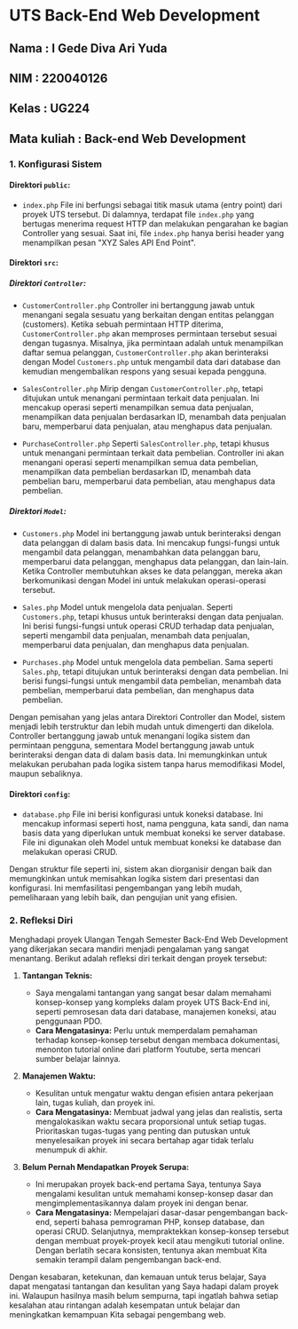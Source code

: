 # UTS Back-End Web Development

## Nama  : I Gede Diva Ari Yuda
## NIM   : 220040126
## Kelas : UG224
## Mata kuliah  : Back-end Web Development

### 1. Konfigurasi Sistem

#### Direktori `public`:

- `index.php`
  File ini berfungsi sebagai titik masuk utama (entry point) dari proyek UTS tersebut. Di dalamnya, terdapat file `index.php` yang bertugas menerima request HTTP dan melakukan pengarahan ke bagian Controller yang sesuai. Saat ini, file `index.php` hanya berisi header yang menampilkan pesan "XYZ Sales API End Point".

#### Direktori `src`:

##### Direktori `Controller`:

- `CustomerController.php`
  Controller ini bertanggung jawab untuk menangani segala sesuatu yang berkaitan dengan entitas pelanggan (customers). Ketika sebuah permintaan HTTP diterima, `CustomerController.php` akan memproses permintaan tersebut sesuai dengan tugasnya. Misalnya, jika permintaan adalah untuk menampilkan daftar semua pelanggan, `CustomerController.php` akan berinteraksi dengan Model `Customers.php` untuk mengambil data dari database dan kemudian mengembalikan respons yang sesuai kepada pengguna.

- `SalesController.php`
  Mirip dengan `CustomerController.php`, tetapi ditujukan untuk menangani permintaan terkait data penjualan. Ini mencakup operasi seperti menampilkan semua data penjualan, menampilkan data penjualan berdasarkan ID, menambah data penjualan baru, memperbarui data penjualan, atau menghapus data penjualan.

- `PurchaseController.php`
  Seperti `SalesController.php`, tetapi khusus untuk menangani permintaan terkait data pembelian. Controller ini akan menangani operasi seperti menampilkan semua data pembelian, menampilkan data pembelian berdasarkan ID, menambah data pembelian baru, memperbarui data pembelian, atau menghapus data pembelian.

##### Direktori `Model`:

- `Customers.php`
  Model ini bertanggung jawab untuk berinteraksi dengan data pelanggan di dalam basis data. Ini mencakup fungsi-fungsi untuk mengambil data pelanggan, menambahkan data pelanggan baru, memperbarui data pelanggan, menghapus data pelanggan, dan lain-lain. Ketika Controller membutuhkan akses ke data pelanggan, mereka akan berkomunikasi dengan Model ini untuk melakukan operasi-operasi tersebut.

- `Sales.php`
  Model untuk mengelola data penjualan. Seperti `Customers.php`, tetapi khusus untuk berinteraksi dengan data penjualan. Ini berisi fungsi-fungsi untuk operasi CRUD terhadap data penjualan, seperti mengambil data penjualan, menambah data penjualan, memperbarui data penjualan, dan menghapus data penjualan.

- `Purchases.php`
  Model untuk mengelola data pembelian. Sama seperti `Sales.php`, tetapi ditujukan untuk berinteraksi dengan data pembelian. Ini berisi fungsi-fungsi untuk mengambil data pembelian, menambah data pembelian, memperbarui data pembelian, dan menghapus data pembelian.

Dengan pemisahan yang jelas antara Direktori Controller dan Model, sistem menjadi lebih terstruktur dan lebih mudah untuk dimengerti dan dikelola. Controller bertanggung jawab untuk menangani logika sistem dan permintaan pengguna, sementara Model bertanggung jawab untuk berinteraksi dengan data di dalam basis data. Ini memungkinkan untuk melakukan perubahan pada logika sistem tanpa harus memodifikasi Model, maupun sebaliknya.

#### Direktori `config`:

- `database.php`
  File ini berisi konfigurasi untuk koneksi database. Ini mencakup informasi seperti host, nama pengguna, kata sandi, dan nama basis data yang diperlukan untuk membuat koneksi ke server database. File ini digunakan oleh Model untuk membuat koneksi ke database dan melakukan operasi CRUD.

Dengan struktur file seperti ini, sistem akan diorganisir dengan baik dan memungkinkan untuk memisahkan logika sistem dari presentasi dan konfigurasi. Ini memfasilitasi pengembangan yang lebih mudah, pemeliharaan yang lebih baik, dan pengujian unit yang efisien.

### 2. Refleksi Diri

Menghadapi proyek Ulangan Tengah Semester Back-End Web Development yang dikerjakan secara mandiri menjadi pengalaman yang sangat menantang. Berikut adalah refleksi diri terkait dengan proyek tersebut:

1. **Tantangan Teknis:**
   - Saya mengalami tantangan yang sangat besar dalam memahami konsep-konsep yang kompleks dalam proyek UTS Back-End ini, seperti pemrosesan data dari database, manajemen koneksi, atau penggunaan PDO.
   - **Cara Mengatasinya:** Perlu untuk memperdalam pemahaman terhadap konsep-konsep tersebut dengan membaca dokumentasi, menonton tutorial online dari platform Youtube, serta mencari sumber belajar lainnya.

2. **Manajemen Waktu:**
   - Kesulitan untuk mengatur waktu dengan efisien antara pekerjaan lain, tugas kuliah, dan proyek ini.
   - **Cara Mengatasinya:** Membuat jadwal yang jelas dan realistis, serta mengalokasikan waktu secara proporsional untuk setiap tugas. Prioritaskan tugas-tugas yang penting dan putuskan untuk menyelesaikan proyek ini secara bertahap agar tidak terlalu menumpuk di akhir.

3. **Belum Pernah Mendapatkan Proyek Serupa:**
   - Ini merupakan proyek back-end pertama Saya, tentunya Saya mengalami kesulitan untuk memahami konsep-konsep dasar dan mengimplementasikannya dalam proyek ini dengan benar.
   - **Cara Mengatasinya:** Mempelajari dasar-dasar pengembangan back-end, seperti bahasa pemrograman PHP, konsep database, dan operasi CRUD. Selanjutnya, mempraktekkan konsep-konsep tersebut dengan membuat proyek-proyek kecil atau mengikuti tutorial online. Dengan berlatih secara konsisten, tentunya akan membuat Kita semakin terampil dalam pengembangan back-end.

Dengan kesabaran, ketekunan, dan kemauan untuk terus belajar, Saya dapat mengatasi tantangan dan kesulitan yang Saya hadapi dalam proyek ini. Walaupun hasilnya masih belum sempurna, tapi ingatlah bahwa setiap kesalahan atau rintangan adalah kesempatan untuk belajar dan meningkatkan kemampuan Kita sebagai pengembang web.